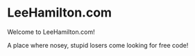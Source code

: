 # LeeHamilton.com
Welcome to LeeHamilton.com!

A place where nosey, stupid losers come looking for free code!
